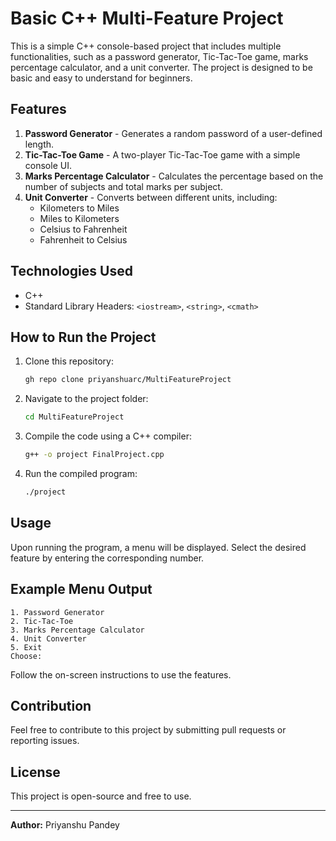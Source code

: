 # Basic C++ Multi-Feature Project

This is a simple C++ console-based project that includes multiple functionalities, such as a password generator, Tic-Tac-Toe game, marks percentage calculator, and a unit converter. The project is designed to be basic and easy to understand for beginners.

## Features

1. **Password Generator** - Generates a random password of a user-defined length.
2. **Tic-Tac-Toe Game** - A two-player Tic-Tac-Toe game with a simple console UI.
3. **Marks Percentage Calculator** - Calculates the percentage based on the number of subjects and total marks per subject.
4. **Unit Converter** - Converts between different units, including:
   - Kilometers to Miles
   - Miles to Kilometers
   - Celsius to Fahrenheit
   - Fahrenheit to Celsius

## Technologies Used
- C++
- Standard Library Headers: `<iostream>`, `<string>`, `<cmath>`

## How to Run the Project

1. Clone this repository:
   ```bash
   gh repo clone priyanshuarc/MultiFeatureProject
   ```
2. Navigate to the project folder:
   ```bash
   cd MultiFeatureProject
   ```
3. Compile the code using a C++ compiler:
   ```bash
   g++ -o project FinalProject.cpp
   ```
4. Run the compiled program:
   ```bash
   ./project
   ```

## Usage
Upon running the program, a menu will be displayed. Select the desired feature by entering the corresponding number.

## Example Menu Output
```
1. Password Generator
2. Tic-Tac-Toe
3. Marks Percentage Calculator
4. Unit Converter
5. Exit
Choose:
```

Follow the on-screen instructions to use the features.

## Contribution
Feel free to contribute to this project by submitting pull requests or reporting issues.

## License
This project is open-source and free to use.

---

**Author:** Priyanshu Pandey


